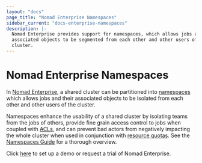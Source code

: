```yaml
---
layout: "docs"
page_title: "Nomad Enterprise Namespaces"
sidebar_current: "docs-enterprise-namespaces"
description: |-
  Nomad Enterprise provides support for namespaces, which allows jobs and their
  associated objects to be segmented from each other and other users of the
  cluster.
---
```


# Nomad Enterprise Namespaces

In [Nomad Enterprise](https://www.hashicorp.com/go/nomad-enterprise), a shared
cluster can be partitioned into [namespaces](/guides/security/namespaces.html) which allows
jobs and their associated objects to be isolated from each other and other users
of the cluster.

Namespaces enhance the usability of a shared cluster by isolating teams from the
jobs of others, provide fine grain access control to jobs when coupled with
[ACLs](/guides/security/acl.html), and can prevent bad actors from negatively impacting
the whole cluster when used in conjunction with 
[resource quotas](/guides/security/quotas.html). See the 
[Namespaces Guide](/guides/security/namespaces.html) for a thorough overview.

Click [here](https://www.hashicorp.com/go/nomad-enterprise) to set up a demo or 
request a trial of Nomad Enterprise.
